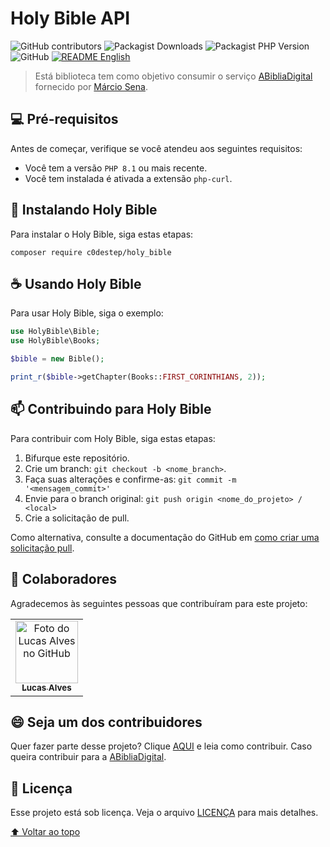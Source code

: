 # Holy Bible API

![GitHub contributors](https://img.shields.io/github/contributors/c0destep/holy_bible?style=for-the-badge)
![Packagist Downloads](https://img.shields.io/packagist/dm/c0destep/holy_bible?style=for-the-badge)
![Packagist PHP Version](https://img.shields.io/packagist/dependency-v/c0destep/holy_bible/php?label=PHP&logo=PHP&style=for-the-badge)
![GitHub](https://img.shields.io/github/license/c0destep/holy_bible?style=for-the-badge)
[![README English](https://img.shields.io/badge/LANGUAGE-English-blue?style=for-the-badge)](https://github.com/c0destep/holy_bible/blob/main/docs/README-EN.md)

<!-- <img src="" alt=""> -->

> Está biblioteca tem como objetivo consumir o serviço [ABibliaDigital](https://www.abibliadigital.com.br) fornecido por
> [Márcio Sena](https://github.com/marciovsena).

## 💻 Pré-requisitos

Antes de começar, verifique se você atendeu aos seguintes requisitos:

- Você tem a versão `PHP 8.1` ou mais recente.
- Você tem instalada é ativada a extensão `php-curl`.

## 🚀 Instalando Holy Bible

Para instalar o Holy Bible, siga estas etapas:

```
composer require c0destep/holy_bible
```

## ☕ Usando Holy Bible

Para usar Holy Bible, siga o exemplo:

```php
use HolyBible\Bible;
use HolyBible\Books;

$bible = new Bible();

print_r($bible->getChapter(Books::FIRST_CORINTHIANS, 2));
```

## 📫 Contribuindo para Holy Bible

Para contribuir com Holy Bible, siga estas etapas:

1. Bifurque este repositório.
2. Crie um branch: `git checkout -b <nome_branch>`.
3. Faça suas alterações e confirme-as: `git commit -m '<mensagem_commit>'`
4. Envie para o branch original: `git push origin <nome_do_projeto> / <local>`
5. Crie a solicitação de pull.

Como alternativa, consulte a documentação do GitHub
em [como criar uma solicitação pull](https://help.github.com/en/github/collaborating-with-issues-and-pull-requests/creating-a-pull-request).

## 🤝 Colaboradores

Agradecemos às seguintes pessoas que contribuíram para este projeto:

<table>
  <tr>
    <td align="center">
      <a href="#">
        <img src="https://avatars.githubusercontent.com/u/65411044" width="100px;" alt="Foto do Lucas Alves no GitHub"/><br>
        <sub>
          <b>Lucas Alves</b>
        </sub>
      </a>
    </td>
  </tr>
</table>

## 😄 Seja um dos contribuidores<br>

Quer fazer parte desse projeto? Clique [AQUI](CONTRIBUTING.md) e leia como contribuir. Caso queira contribuir para
a [ABibliaDigital](https://github.com/marciovsena/abibliadigital).

## 📝 Licença

Esse projeto está sob licença. Veja o arquivo [LICENÇA](LICENSE.md) para mais detalhes.

[⬆ Voltar ao topo](#holy-bible-api)<br>

